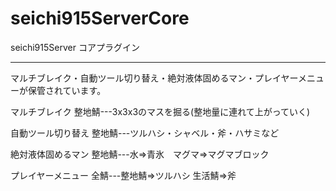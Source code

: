 # seichi915ServerCore
seichi915Server コアプラグイン

--------------------------------------------------------------------
マルチブレイク・自動ツール切り替え・絶対液体固めるマン・プレイヤーメニューが保管されています。

マルチブレイク
整地鯖---3x3x3のマスを掘る(整地量に連れて上がっていく)

自動ツール切り替え
整地鯖---ツルハシ・シャベル・斧・ハサミなど

絶対液体固めるマン
整地鯖---水=>青氷　マグマ=>マグマブロック

プレイヤーメニュー
全鯖---整地鯖=>ツルハシ 生活鯖=>斧


